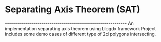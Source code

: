 <h1><b>Separating Axis Theorem (SAT)</b></h1>
------------------------------------------------------------
An implementation separating axis theorem using Libgdx framework
Project includes some demo cases of different type of 2d polygons intersecting.
